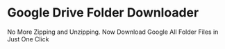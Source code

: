 # Google Drive Folder Downloader
No More Zipping and Unzipping. Now Download Google All Folder Files in Just One Click
